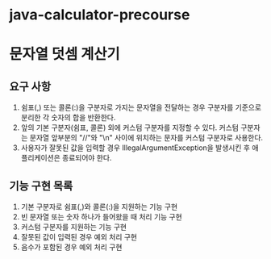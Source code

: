 # java-calculator-precourse

# 문자열 덧셈 계산기

## 요구 사항

1. 쉼표(,) 또는 콜론(:)을 구분자로 가지는 문자열을 전달하는 경우 구분자를 기준으로 분리한 각 숫자의 합을 반환한다.
2. 앞의 기본 구분자(쉼표, 콜론) 외에 커스텀 구분자를 지정할 수 있다. 커스텀 구분자는 문자열 앞부분의 "//"와 "\n" 사이에 위치하는 문자를 커스텀 구분자로 사용한다.
3. 사용자가 잘못된 값을 입력할 경우 IllegalArgumentException을 발생시킨 후 애플리케이션은 종료되어야 한다.

## 기능 구현 목록

1. 기본 구분자로 쉼표(,)와 콜론(:)을 지원하는 기능 구현
2. 빈 문자열 또는 숫자 하나가 들어왔을 때 처리 기능 구현
3. 커스텀 구분자를 지원하는 기능 구현
4. 잘못된 값이 입력된 경우 예외 처리 구현
5. 음수가 포함된 경우 예외 처리 구현
